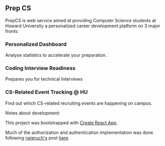 

## Prep CS

PrepCS is web service aimed at providing Computer Science students at Howard University a personalized career development platform on 3 major fronts:

### Personalized Dashboard
Analyse statistics to accelerate your preparation.

### Coding Interview Readiness
Prepares you for technical Interviews

### CS-Related Event Tracking @ HU
Find out which CS-related recruiting events are happening on campus.

Notes about development:

This project was bootstrapped with [Create React App](https://github.com/facebook/create-react-app).

Much of the authorization and authentication implementation was done following [rwieruch's](https://www.robinwieruch.de/about/) post [here](https://www.robinwieruch.de/complete-firebase-authentication-react-tutorial/).
